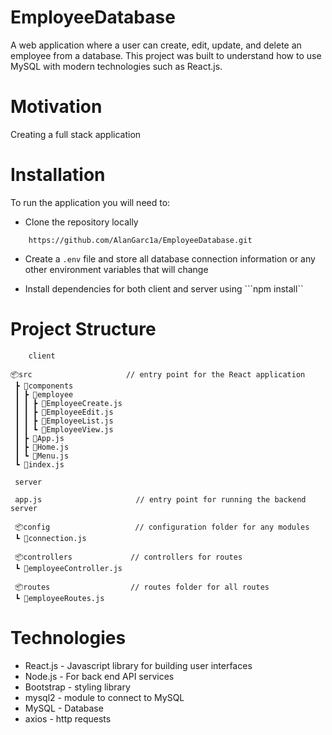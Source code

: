 # EmployeeDatabase

A web application where a user can create, edit, update, and delete an employee from a database. This project
was built to understand how to use MySQL with modern technologies such as React.js.

# Motivation

Creating a full stack application 

# Installation 

To run the application you will need to:

* Clone the repository locally

```
    https://github.com/AlanGarc1a/EmployeeDatabase.git
```

* Create a ```.env``` file and store all database connection information or any other environment variables that will change

* Install dependencies for both client and server using ```npm install``

# Project Structure

```
    client

📦src                     // entry point for the React application
 ┣ 📂components
 ┃ ┣ 📂employee
 ┃ ┃ ┣ 📜EmployeeCreate.js
 ┃ ┃ ┣ 📜EmployeeEdit.js
 ┃ ┃ ┣ 📜EmployeeList.js
 ┃ ┃ ┗ 📜EmployeeView.js
 ┃ ┣ 📜App.js
 ┃ ┣ 📜Home.js
 ┃ ┗ 📜Menu.js
 ┗ 📜index.js

 server

 app.js                     // entry point for running the backend server

 📦config                   // configuration folder for any modules
 ┗ 📜connection.js
     
 📦controllers             // controllers for routes
 ┗ 📜employeeController.js

 📦routes                  // routes folder for all routes
 ┗ 📜employeeRoutes.js      

```

# Technologies

* React.js - Javascript library for building user interfaces
* Node.js - For back end API services
* Bootstrap - styling library
* mysql2 - module to connect to MySQL
* MySQL - Database
* axios - http requests
